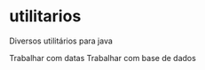 utilitarios
===========

Diversos utilitários para java

Trabalhar com datas
Trabalhar com base de dados
